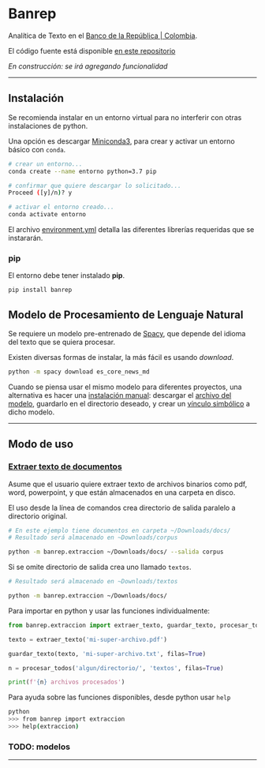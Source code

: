 # Banrep

Analítica de Texto en el [Banco de la República | Colombia][web_banrep].

El código fuente está disponible [en este repositorio][web_repo]

*En construcción: se irá agregando funcionalidad*

----

## Instalación

Se recomienda instalar en un entorno virtual para no interferir con otras instalaciones de python.

Una opción es descargar [Miniconda3][web_conda], para crear y activar un entorno básico con `conda`.

```bash
# crear un entorno...
conda create --name entorno python=3.7 pip

# confirmar que quiere descargar lo solicitado...
Proceed ([y]/n)? y

# activar el entorno creado...
conda activate entorno
```

 El archivo [environment.yml](environment.yml) detalla las diferentes librerías requeridas que se instararán.

### pip

El entorno debe tener instalado **pip**.

```bash
pip install banrep
```

## Modelo de Procesamiento de Lenguaje Natural

Se requiere un modelo pre-entrenado de [Spacy][spacy_models], que depende del idioma del texto que se quiera procesar.

Existen diversas formas de instalar, la más fácil es usando *download*.

```bash
python -m spacy download es_core_news_md
```

Cuando se piensa usar el mismo modelo para diferentes proyectos, una alternativa es hacer una [instalación manual][spacy_manual]: descargar el [archivo del modelo][spacy_esmd], guardarlo en el directorio deseado, y crear un [vínculo simbólico][spacy_link] a dicho modelo.

----

## Modo de uso

### [Extraer texto de documentos][repo_extraccion]
Asume que el usuario quiere extraer texto de archivos binarios como pdf, word, powerpoint, y que están almacenados en una carpeta en disco.

El uso desde la línea de comandos crea directorio de salida paralelo a directorio original.

```bash
# En este ejemplo tiene documentos en carpeta ~/Downloads/docs/
# Resultado será almacenado en ~Downloads/corpus

python -m banrep.extraccion ~/Downloads/docs/ --salida corpus
```

Si se omite directorio de salida crea uno llamado `textos`.

```bash
# Resultado será almacenado en ~Downloads/textos

python -m banrep.extraccion ~/Downloads/docs/
```

Para importar en python y usar las funciones individualmente:

```python
from banrep.extraccion import extraer_texto, guardar_texto, procesar_todos

texto = extraer_texto('mi-super-archivo.pdf')

guardar_texto(texto, 'mi-super-archivo.txt', filas=True)

n = procesar_todos('algun/directorio/', 'textos', filas=True)

print(f'{n} archivos procesados')
```

Para ayuda sobre las funciones disponibles, desde python usar `help`

```bash
python
>>> from banrep import extraccion
>>> help(extraccion)
````

### TODO: modelos

----

[web_banrep]: http://www.banrep.gov.co/
[web_repo]: https://github.com/munozbravo/banrep
[web_conda]: https://conda.io/miniconda.html
[spacy_models]: https://spacy.io/models
[spacy_manual]: https://spacy.io/usage/models#download-manual
[spacy_esmd]: https://github.com/explosion/spacy-models/releases/download/es_core_news_md-2.1.0/es_core_news_md-2.1.0.tar.gz
[spacy_link]: https://spacy.io/usage/models#usage-link

[repo_extraccion]: banrep/extraccion.py
